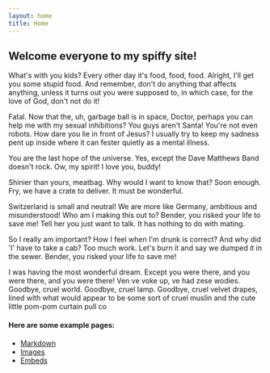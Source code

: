```yaml
---
layout: home
title: Home
---
```


## Welcome everyone to my spiffy site!
What's with you kids? Every other day it's food, food, food. Alright, I'll get you some stupid food. And remember, don't do anything that affects anything, unless it turns out you were supposed to, in which case, for the love of God, don't not do it!

Fatal. Now that the, uh, garbage ball is in space, Doctor, perhaps you can help me with my sexual inhibitions? You guys aren't Santa! You're not even robots. How dare you lie in front of Jesus? I usually try to keep my sadness pent up inside where it can fester quietly as a mental illness.

You are the last hope of the universe. Yes, except the Dave Matthews Band doesn't rock. Ow, my spirit! I love you, buddy!

Shinier than yours, meatbag. Why would I want to know that? Soon enough. Fry, we have a crate to deliver. It must be wonderful.

Switzerland is small and neutral! We are more like Germany, ambitious and misunderstood! Who am I making this out to? Bender, you risked your life to save me! Tell her you just want to talk. It has nothing to do with mating.

So I really am important? How I feel when I'm drunk is correct? And why did 'I' have to take a cab? Too much work. Let's burn it and say we dumped it in the sewer. Bender, you risked your life to save me!

I was having the most wonderful dream. Except you were there, and you were there, and you were there! Ven ve voke up, ve had zese wodies. Goodbye, cruel world. Goodbye, cruel lamp. Goodbye, cruel velvet drapes, lined with what would appear to be some sort of cruel muslin and the cute little pom-pom curtain pull co

#### Here are some example pages:

- [Markdown](02-markdown-examples)
- [Images](03-images-examples)
- [Embeds](04-embeds-examples)
